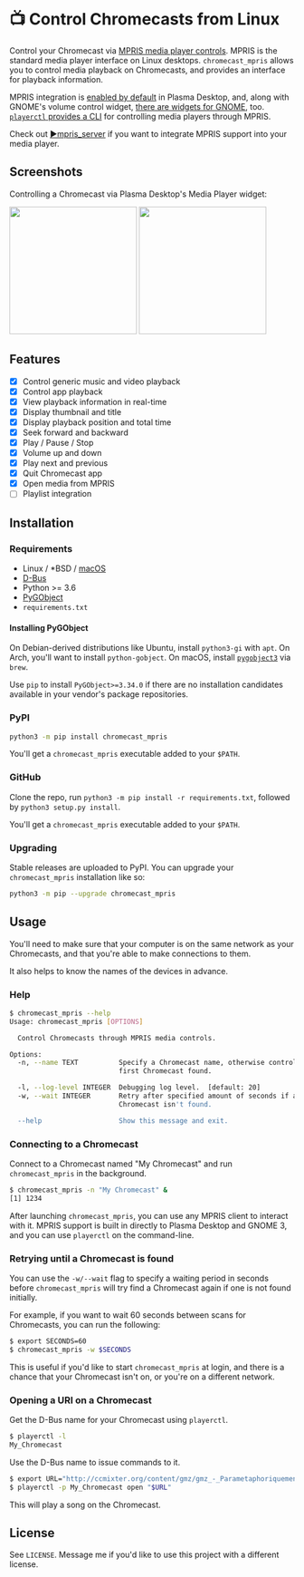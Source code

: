 # 📺 Control Chromecasts from Linux
Control your Chromecast via [MPRIS media player controls](https://specifications.freedesktop.org/mpris-spec/2.2/). MPRIS is the standard media player interface on Linux desktops.
`chromecast_mpris` allows you to control media playback on Chromecasts, and provides an interface for playback information.

MPRIS integration is [enabled by default](https://github.com/KDE/plasma-workspace/tree/master/applets/mediacontroller) in Plasma Desktop, and, along with GNOME's volume control widget, [there are widgets for GNOME](https://extensions.gnome.org/extension/1379/mpris-indicator-button/), too. [`playerctl` provides a CLI](https://github.com/altdesktop/playerctl) for controlling media players through MPRIS.

Check out [▶️mpris_server](https://github.com/alexdelorenzo/mpris_server) if you want to integrate MPRIS support into your media player.

## Screenshots

Controlling a Chromecast via Plasma Desktop's Media Player widget:

<img src="https://github.com/alexdelorenzo/chromecast_mpris/raw/master/assets/mpris.png" height="225" /> <img src="https://github.com/alexdelorenzo/chromecast_mpris/raw/master/assets/mpris_bar.png" height="225" />


## Features
  * [x] Control generic music and video playback
  * [x] Control app playback
  * [x] View playback information in real-time
  * [x] Display thumbnail and title
  * [x] Display playback position and total time
  * [x] Seek forward and backward
  * [x] Play / Pause / Stop
  * [x] Volume up and down
  * [x] Play next and previous
  * [x] Quit Chromecast app
  * [x] Open media from MPRIS
  * [ ] Playlist integration

## Installation
### Requirements
 - Linux / *BSD / [macOS](https://github.com/zbentley/dbus-osx-examples)
 - [D-Bus](https://www.freedesktop.org/wiki/Software/dbus/)
 - Python >= 3.6
 - [PyGObject](https://pypi.org/project/PyGObject/)
 - `requirements.txt`
 
#### Installing PyGObject
On Debian-derived distributions like Ubuntu, install `python3-gi` with `apt`. On Arch, you'll want to install `python-gobject`. On macOS, install [`pygobject3`](https://formulae.brew.sh/formula/pygobject3) via `brew`.

Use `pip` to install `PyGObject>=3.34.0` if there are no installation candidates available in your vendor's package repositories.

### PyPI
```bash
python3 -m pip install chromecast_mpris
```

You'll get a `chromecast_mpris` executable added to your `$PATH`.


### GitHub
Clone the repo, run `python3 -m pip install -r requirements.txt`, followed by `python3 setup.py install`. 

You'll get a `chromecast_mpris` executable added to your `$PATH`.

### Upgrading

Stable releases are uploaded to PyPI. You can upgrade your `chromecast_mpris` installation like so:

```bash
python3 -m pip --upgrade chromecast_mpris
```

## Usage
You'll need to make sure that your computer is on the same network as your Chromecasts, and that you're able to make connections to them. 

It also helps to know the names of the devices in advance.

### Help
```bash
$ chromecast_mpris --help
Usage: chromecast_mpris [OPTIONS]

  Control Chromecasts through MPRIS media controls.

Options:
  -n, --name TEXT          Specify a Chromecast name, otherwise control the
                           first Chromecast found.

  -l, --log-level INTEGER  Debugging log level.  [default: 20]
  -w, --wait INTEGER       Retry after specified amount of seconds if a
                           Chromecast isn't found.

  --help                   Show this message and exit.
```

### Connecting to a Chromecast
Connect to a Chromecast named "My Chromecast" and run `chromecast_mpris` in the background.
```bash
$ chromecast_mpris -n "My Chromecast" &
[1] 1234
```

After launching `chromecast_mpris`, you can use any MPRIS client to interact with it. MPRIS support is built in directly to Plasma Desktop and GNOME 3, and you can use `playerctl` on the command-line. 

### Retrying until a Chromecast is found
You can use the `-w/--wait` flag to specify a waiting period in seconds before `chromecast_mpris` will try find a Chromecast again if one is not found initially.

For example, if you want to wait 60 seconds between scans for Chromecasts, you can run the following:
```bash
$ export SECONDS=60
$ chromecast_mpris -w $SECONDS
```

This is useful if you'd like to start `chromecast_mpris` at login, and there is a chance that your Chromecast isn't on, or you're on a different network. 

### Opening a URI on a Chromecast
 Get the D-Bus name for your Chromecast using `playerctl`.
```bash
$ playerctl -l
My_Chromecast
```

Use the D-Bus name to issue commands to it.

```bash
$ export URL="http://ccmixter.org/content/gmz/gmz_-_Parametaphoriquement.mp3"
$ playerctl -p My_Chromecast open "$URL"
```

This will play a song on the Chromecast.

## License
See `LICENSE`. Message me if you'd like to use this project with a different license.

